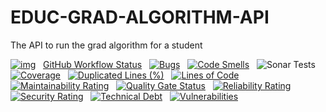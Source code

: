 # EDUC-GRAD-ALGORITHM-API
The API to run the grad algorithm for a student

[![img](https://img.shields.io/badge/Lifecycle-Experimental-339999)](https://github.com/bcgov/repomountie/blob/master/doc/lifecycle-badges.md) &nbsp;
[GitHub Workflow Status](https://img.shields.io/github/workflow/status/bcgov/educ-grad-algorithm-api/Build) &nbsp; 
[![Bugs](https://sonarcloud.io/api/project_badges/measure?project=educ-grad-algorithm-api&metric=bugs)](https://sonarcloud.io/summary/new_code?id=educ-grad-algorithm-api) &nbsp;
[![Code Smells](https://sonarcloud.io/api/project_badges/measure?project=educ-grad-algorithm-api&metric=code_smells)](https://sonarcloud.io/summary/new_code?id=educ-grad-algorithm-api) &nbsp;
![Sonar Tests](https://img.shields.io/sonar/tests/educ-grad-algorithm-api?compact_message&server=https%3A%2F%2Fsonarcloud.io) &nbsp;
[![Coverage](https://sonarcloud.io/api/project_badges/measure?project=educ-grad-algorithm-api&metric=coverage)](https://sonarcloud.io/summary/new_code?id=educ-grad-algorithm-api) &nbsp;
[![Duplicated Lines (%)](https://sonarcloud.io/api/project_badges/measure?project=educ-grad-algorithm-api&metric=duplicated_lines_density)](https://sonarcloud.io/summary/new_code?id=educ-grad-algorithm-api) &nbsp;
[![Lines of Code](https://sonarcloud.io/api/project_badges/measure?project=educ-grad-algorithm-api&metric=ncloc)](https://sonarcloud.io/summary/new_code?id=educ-grad-algorithm-api) &nbsp;
[![Maintainability Rating](https://sonarcloud.io/api/project_badges/measure?project=educ-grad-algorithm-api&metric=sqale_rating)](https://sonarcloud.io/summary/new_code?id=educ-grad-algorithm-api) &nbsp;
[![Quality Gate Status](https://sonarcloud.io/api/project_badges/measure?project=educ-grad-algorithm-api&metric=alert_status)](https://sonarcloud.io/summary/new_code?id=educ-grad-algorithm-api) &nbsp;
[![Reliability Rating](https://sonarcloud.io/api/project_badges/measure?project=educ-grad-algorithm-api&metric=reliability_rating)](https://sonarcloud.io/summary/new_code?id=educ-grad-algorithm-api) &nbsp;
[![Security Rating](https://sonarcloud.io/api/project_badges/measure?project=educ-grad-algorithm-api&metric=security_rating)](https://sonarcloud.io/summary/new_code?id=educ-grad-algorithm-api) &nbsp;
[![Technical Debt](https://sonarcloud.io/api/project_badges/measure?project=educ-grad-algorithm-api&metric=sqale_index)](https://sonarcloud.io/summary/new_code?id=educ-grad-algorithm-api) &nbsp;
[![Vulnerabilities](https://sonarcloud.io/api/project_badges/measure?project=educ-grad-algorithm-api&metric=vulnerabilities)](https://sonarcloud.io/summary/new_code?id=educ-grad-algorithm-api) &nbsp;

